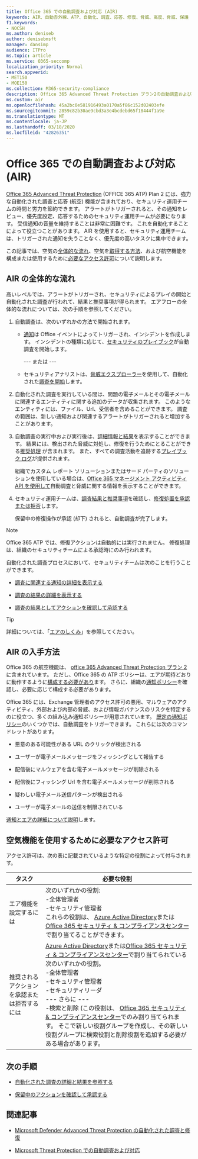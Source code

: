 ```yaml
---
title: Office 365 での自動調査および対応 (AIR)
keywords: AIR、自動赤外線、ATP、自動化、調査、応答、修復、脅威、高度、脅威、保護
f1.keywords:
- NOCSH
ms.author: deniseb
author: denisebmsft
manager: dansimp
audience: ITPro
ms.topic: article
ms.service: O365-seccomp
localization_priority: Normal
search.appverid:
- MET150
- MOE150
ms.collection: M365-security-compliance
description: Office 365 Advanced Threat Protection プラン2の自動調査および応答機能の使用を開始します。
ms.custom: air
ms.openlocfilehash: 45a2bc0e581916493a0170a5f86c152d02403efe
ms.sourcegitcommit: 2859c82b30ae9cbd3a3e4bcdebd65f18444f1a9e
ms.translationtype: MT
ms.contentlocale: ja-JP
ms.lasthandoff: 03/18/2020
ms.locfileid: "42826351"
---
```

# <a name="automated-investigation-and-response-air-in-office-365"></a>Office 365 での自動調査および対応 (AIR)

[Office 365 Advanced Threat Protection](office-365-atp.md) (OFFICE 365 ATP) Plan 2 には、強力な自動化された調査と応答 (航空) 機能が含まれており、セキュリティ運用チームの時間と労力を節約できます。 アラートがトリガーされると、その通知をレビュー、優先度設定、応答するためのセキュリティ運用チームが必要になります。 受信通知の音量を維持することは非常に困難です。 これを自動化することによって役立つことがあります。 AIR を使用すると、セキュリティ運用チームは、トリガーされた通知を失うことなく、優先度の高いタスクに集中できます。

この記事では、空気の[全体的な流れ](#the-overall-flow-of-air)、空気を[取得する方法](#how-to-get-air)、および航空機能を構成または使用するために[必要なアクセス許可](#required-permissions-to-use-air-capabilities)について説明します。 

## <a name="the-overall-flow-of-air"></a>AIR の全体的な流れ

高いレベルでは、アラートがトリガーされ、セキュリティによるプレイの開始と自動化された調査が行われて、結果と推奨事項が得られます。 エアフローの全体的な流れについては、次の手順を参照してください。

1. 自動調査は、次のいずれかの方法で開始されます。

   - [通知](https://docs.microsoft.com/microsoft-365/compliance/alert-policies)は Office イベントによってトリガーされ、インシデントを作成します。 インシデントの種類に応じて、[セキュリティのプレイブック](automated-investigation-response-office.md#security-playbooks)が自動調査を開始します。 

     --- または ---
   
   - セキュリティアナリストは、[脅威エクスプローラー](threat-explorer.md)を使用して、自動化された[調査を開始](automated-investigation-response-office.md#example-a-security-administrator-triggers-an-investigation-from-threat-explorer)します。

2. 自動化された調査を実行している間は、問題の電子メールとその電子メールに関連するエンティティに関する追加のデータが収集されます。 このようなエンティティには、ファイル、Url、受信者を含めることができます。  調査の範囲は、新しい通知および関連するアラートがトリガーされると増加することがあります。

3. 自動調査の実行中および実行後は、[詳細情報と結果](air-view-investigation-results.md)を表示することができます。 結果には、検出された脅威に対処し、修復を行うためにとることができる[推奨処理](air-remediation-actions.md) が含まれます。 また、すべての調査活動を追跡する[プレイブック ログ](air-view-investigation-results.md#playbook-log)が提供されます。

    組織でカスタム レポート ソリューションまたはサード パーティのソリューションを使用している場合は、[Office 365 マネージメント アクティビティ API を使用して](air-custom-reporting.md)自動調査と脅威に関する情報を表示することができます。

4. セキュリティ運用チームは、[調査結果と推奨事項](air-view-investigation-results.md)を確認し、[修復処置を承認または拒否](air-review-approve-pending-completed-actions.md)します。 

    保留中の修復操作が承認 (却下) されると、自動調査が完了します。

> [!NOTE]
> Office 365 ATP では、修復アクションは自動的には実行されません。 修復処理は、組織のセキュリティチームによる承認時にのみ行われます。 

自動化された調査プロセスにおいて、セキュリティチームは次のことを行うことができます。

- [調査に関連する通知の詳細を表示する](air-view-investigation-results.md#view-details-about-an-alert-related-to-an-investigation)

- [調査の結果の詳細を表示する](air-view-investigation-results.md#view-details-of-an-investigation)

- [調査の結果としてアクションを確認して承認する](air-review-approve-pending-completed-actions.md)

> [!TIP]
> 詳細については、「[エアのしくみ](https://docs.microsoft.com/microsoft-365/security/office-365-security/automated-investigation-response-office)」を参照してください。

## <a name="how-to-get-air"></a>AIR の入手方法

Office 365 の航空機能は、 [office 365 Advanced Threat Protection プラン 2](https://docs.microsoft.com/microsoft-365/security/office-365-security/office-365-atp#office-365-atp-plan-1-and-plan-2)に含まれています。 ただし、Office 365 の ATP ポリシーは、エアが期待どおりに動作するように[構成する必要があり](https://docs.microsoft.com/microsoft-365/security/office-365-security/protect-against-threats)ます。 さらに、組織の[通知ポリシー](https://docs.microsoft.com/microsoft-365/compliance/alert-policies)を確認し、必要に応じて構成する必要があります。 

Office 365 には、Exchange 管理者のアクセス許可の悪用、マルウェアのアクティビティ、外部および内部の脅威、および情報ガバナンスのリスクを特定するのに役立つ、多くの組み込み通知ポリシーが用意されています。 [既定の通知ポリシー](https://docs.microsoft.com/microsoft-365/compliance/alert-policies#default-alert-policies)のいくつかでは、自動調査をトリガーできます。 これらには次のコマンドレットがあります。

- 悪意のある可能性がある URL のクリックが検出される

- ユーザーが電子メールメッセージをフィッシングとして報告する

- 配信後にマルウェアを含む電子メールメッセージが削除される

- 配信後にフィッシング Url を含む電子メールメッセージが削除される

- 疑わしい電子メール送信パターンが検出される

- ユーザーが電子メールの送信を制限されている

[通知とエアの詳細について説明](https://docs.microsoft.com/microsoft-365/security/office-365-security/automated-investigation-response-office)します。

## <a name="required-permissions-to-use-air-capabilities"></a>空気機能を使用するために必要なアクセス許可

アクセス許可は、次の表に記載されているような特定の役割によって付与されます。 

|タスク |必要な役割 |
|--|--|
|エア機能を設定するには |次のいずれかの役割: <br/>-全体管理者<br/>-セキュリティ管理者 <br/>これらの役割は、 [Azure Active Directory](https://docs.microsoft.com/azure/active-directory/users-groups-roles/directory-assign-admin-roles)または[Office 365 セキュリティ & コンプライアンスセンター](https://docs.microsoft.com/microsoft-365/security/office-365-security/permissions-in-the-security-and-compliance-center)で割り当てることができます。 |
|推奨されるアクションを承認または拒否するには|[Azure Active Directory](https://docs.microsoft.com/azure/active-directory/users-groups-roles/directory-assign-admin-roles)または[Office 365 セキュリティ & コンプライアンスセンター](https://docs.microsoft.com/microsoft-365/security/office-365-security/permissions-in-the-security-and-compliance-center)で割り当てられている次のいずれかの役割。<br/>-全体管理者 <br/>-セキュリティ管理者<br/>-セキュリティリーダ <br/>--- さらに ---<br/>-検索と削除 (この役割は、 [Office 365 セキュリティ & コンプライアンスセンター](https://docs.microsoft.com/microsoft-365/security/office-365-security/permissions-in-the-security-and-compliance-center)でのみ割り当てられます。 そこで新しい役割グループを作成し、その新しい役割グループに検索役割と削除役割を追加する必要がある場合があります。

## <a name="next-steps"></a>次の手順

- [自動化された調査の詳細と結果を参照する](https://docs.microsoft.com/microsoft-365/security/office-365-security/air-view-investigation-results#view-details-of-an-investigation)

- [保留中のアクションを確認して承認する](https://docs.microsoft.com/microsoft-365/security/office-365-security/air-remediation-actions)

## <a name="related-articles"></a>関連記事

- [Microsoft Defender Advanced Threat Protection の自動化された調査と修復](https://docs.microsoft.com/windows/security/threat-protection/microsoft-defender-atp/automated-investigations)

- [Microsoft Threat Protection での自動調査および対応](https://docs.microsoft.com/microsoft-365/security/mtp/mtp-autoir)
